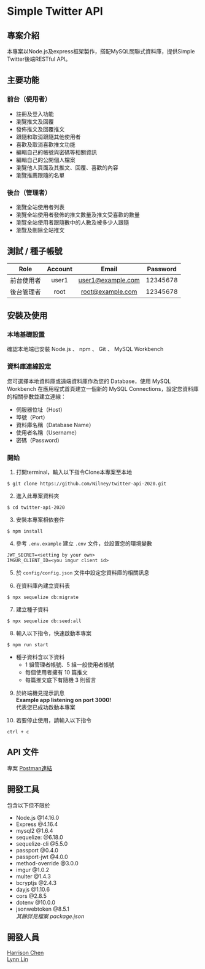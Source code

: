 # Simple Twitter API

## 專案介紹
本專案以Node.js及express框架製作，搭配MySQL關聯式資料庫，提供Simple Twitter後端RESTful API。


## 主要功能

### 前台（使用者）
- 註冊及登入功能
- 瀏覽推文及回覆
- 發佈推文及回覆推文
- 跟隨和取消跟隨其他使用者
- 喜歡及取消喜歡推文功能
- 編輯自己的帳號與密碼等相關資訊
- 編輯自己的公開個人檔案
- 瀏覽他人頁面及其推文、回覆、喜歡的內容
- 瀏覽推薦跟隨的名單

### 後台（管理者）
- 瀏覽全站使用者列表
- 瀏覽全站使用者發佈的推文數量及推文受喜歡的數量
- 瀏覽全站使用者跟隨數中的人數及被多少人跟隨
- 瀏覽及刪除全站推文


## 測試 / 種子帳號
| Role     | Account   | Email             | Password |
| :-------:| :-------: | :---------------: | :------: |
| 前台使用者 | user1     | user1@example.com | 12345678 |
| 後台管理者 | root      | root@example.com  | 12345678 |


## 安裝及使用

### 本地基礎設置
確認本地端已安裝 Node.js 、 npm 、 Git 、 MySQL Workbench

### 資料庫連線設定
您可選擇本地資料庫或遠端資料庫作為您的 Database，使用 MySQL Workbench 在應用程式首頁建立一個新的 MySQL Connections，設定您資料庫的相關參數並建立連線：
- 伺服器位址（Host）
- 埠號（Port）
- 資料庫名稱（Database Name）
- 使用者名稱（Username）
- 密碼（Password）
 
### 開始
1. 打開terminal，輸入以下指令Clone本專案至本地
  ```
  $ git clone https://github.com/Nilney/twitter-api-2020.git
  ```

2. 進入此專案資料夾
  ```
  $ cd twitter-api-2020
  ```

3. 安裝本專案相依套件 
  ```
  $ npm install
  ```

4. 參考 `.env.example` 建立 `.env` 文件，並設置您的環境變數
  ```
  JWT_SECRET=<setting by your own>
  IMGUR_CLIENT_ID=<you imgur client id>
  ```

5. 於 `config/config.json` 文件中設定您資料庫的相關訊息

6. 在資料庫內建立資料表
  ```
  $ npx sequelize db:migrate
  ```

7. 建立種子資料
  ```
  $ npx sequelize db:seed:all
  ```

8. 輸入以下指令，快速啟動本專案
  ```
  $ npm run start
  ```
  - 種子資料含以下資料
    - 1 組管理者帳號、5 組一般使用者帳號
    - 每個使用者擁有 10 篇推文
    - 每篇推文底下有隨機 3 則留言

9. 於終端機見提示訊息\
  **Example app listening on port 3000!**\
  代表您已成功啟動本專案

10. 若要停止使用，請輸入以下指令
  ```
  ctrl + c
  ```


## API 文件
專案 [Postman連結](https://documenter.getpostman.com/view/29223126/2s9Y5Ty4mq#53591c9b-0bc5-40bb-b0f8-b63b87c41ebb)


## 開發工具
包含以下但不限於
- Node.js @14.16.0
- Express @4.16.4
- mysql2 @1.6.4
- sequelize: @6.18.0
- sequelize-cli @5.5.0
- passport @0.4.0
- passport-jwt @4.0.0
- method-override @3.0.0
- imgur @1.0.2
- multer @1.4.3
- bcryptjs @2.4.3
- dayjs @1.10.6
- cors @2.8.5
- dotenv @10.0.0
- jsonwebtoken @8.5.1\
*其餘詳見檔案 package.json*


## 開發人員
[Harrison Chen](https://github.com/Harrison0502)\
[Lynn Lin](https://github.com/Nilney)